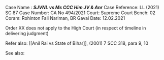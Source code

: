 Case Name : ***SJVNL vs Ms CCC Him JV & Anr***
Case Reference: LL (2021) SC 87
Case Number: CA No 494/2021
Court: Supreme Court
Bench: 02
Coram: Rohinton Fali Nariman, BR Gavai
Date: 12.02.2021

Order XX does not apply to the High Court (in respect of timeline in delivering judgment)

Refer also:
[[Anil Rai vs State of Bihar]], (2001) 7 SCC 318, para 9, 10

See also: